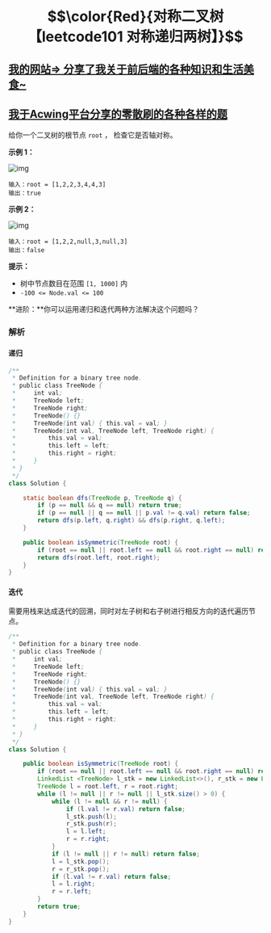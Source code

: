 # $$\color{Red}{对称二叉树【leetcode101 对称递归两树】}$$

## [我的网站=> 分享了我关于前后端的各种知识和生活美食~](https://www.fanxy.cloud)

## [我于Acwing平台分享的零散刷的各种各样的题](https://www.acwing.com/blog/content/33005/) 

给你一个二叉树的根节点 `root` ， 检查它是否轴对称。

 

**示例 1：**

![img](https://assets.leetcode.com/uploads/2021/02/19/symtree1.jpg)

```
输入：root = [1,2,2,3,4,4,3]
输出：true
```

**示例 2：**

![img](https://assets.leetcode.com/uploads/2021/02/19/symtree2.jpg)

```
输入：root = [1,2,2,null,3,null,3]
输出：false
```

 

**提示：**

- 树中节点数目在范围 `[1, 1000]` 内
- `-100 <= Node.val <= 100`

 

**进阶：**你可以运用递归和迭代两种方法解决这个问题吗？



### 解析

#### 递归

```java
/**
 * Definition for a binary tree node.
 * public class TreeNode {
 *     int val;
 *     TreeNode left;
 *     TreeNode right;
 *     TreeNode() {}
 *     TreeNode(int val) { this.val = val; }
 *     TreeNode(int val, TreeNode left, TreeNode right) {
 *         this.val = val;
 *         this.left = left;
 *         this.right = right;
 *     }
 * }
 */
class Solution {

    static boolean dfs(TreeNode p, TreeNode q) {
        if (p == null && q == null) return true;
        if (p == null || q == null || p.val != q.val) return false;
        return dfs(p.left, q.right) && dfs(p.right, q.left);
    }

    public boolean isSymmetric(TreeNode root) {
        if (root == null || root.left == null && root.right == null) return true;
        return dfs(root.left, root.right);
    }
}
```



#### 迭代

需要用栈来达成迭代的回溯，同时对左子树和右子树进行相反方向的迭代遍历节点。

```java
/**
 * Definition for a binary tree node.
 * public class TreeNode {
 *     int val;
 *     TreeNode left;
 *     TreeNode right;
 *     TreeNode() {}
 *     TreeNode(int val) { this.val = val; }
 *     TreeNode(int val, TreeNode left, TreeNode right) {
 *         this.val = val;
 *         this.left = left;
 *         this.right = right;
 *     }
 * }
 */
class Solution {

    public boolean isSymmetric(TreeNode root) {
        if (root == null || root.left == null && root.right == null) return true;
        LinkedList <TreeNode> l_stk = new LinkedList<>(), r_stk = new LinkedList<>();
        TreeNode l = root.left, r = root.right;
        while (l != null || r != null || l_stk.size() > 0) {
            while (l != null && r != null) {
                if (l.val != r.val) return false;
                l_stk.push(l);
                r_stk.push(r);
                l = l.left;
                r = r.right;
            }
            if (l != null || r != null) return false;
            l = l_stk.pop();
            r = r_stk.pop();
            if (l.val != r.val) return false;
            l = l.right;
            r = r.left;
        }
        return true;
    }
}
```



